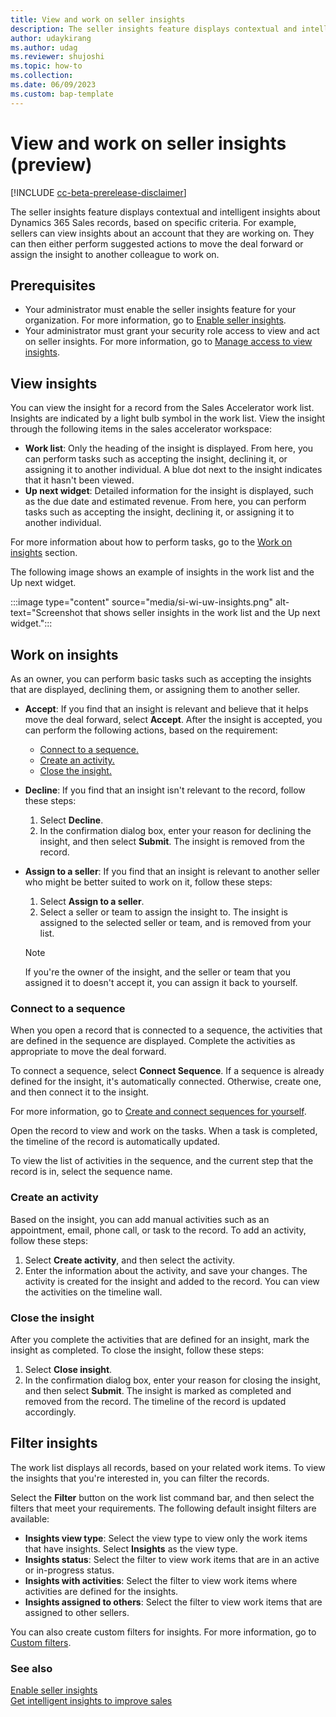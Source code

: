 ```yaml
---
title: View and work on seller insights
description: The seller insights feature displays contextual and intelligent insights about Dynamics 365 Sales records, based on specific criteria.
author: udaykirang
ms.author: udag
ms.reviewer: shujoshi
ms.topic: how-to 
ms.collection: 
ms.date: 06/09/2023
ms.custom: bap-template 
---
```


# View and work on seller insights (preview)

[!INCLUDE [cc-beta-prerelease-disclaimer](../includes/cc-beta-prerelease-disclaimer.md)]

The seller insights feature displays contextual and intelligent insights about Dynamics 365 Sales records, based on specific criteria. For example, sellers can view insights about an account that they are working on. They can then either perform suggested actions to move the deal forward or assign the insight to another colleague to work on.

## Prerequisites

- Your administrator must enable the seller insights feature for your organization. For more information, go to [Enable seller insights](enable-seller-insights.md).
- Your administrator must grant your security role access to view and act on seller insights. For more information, go to [Manage access to view insights](manage-access-view-insights.md).

## View insights

You can view the insight for a record from the Sales Accelerator work list. Insights are indicated by a light bulb symbol in the work list. View the insight through the following items in the sales accelerator workspace:

- **Work list**: Only the heading of the insight is displayed. From here, you can perform tasks such as accepting the insight, declining it, or assigning it to another individual. A blue dot next to the insight indicates that it hasn't been viewed.
- **Up next widget**: Detailed information for the insight is displayed, such as the due date and estimated revenue. From here, you can perform tasks such as accepting the insight, declining it, or assigning it to another individual.

For more information about how to perform tasks, go to the [Work on insights](#work-on-insights) section.

The following image shows an example of insights in the work list and the Up next widget.

:::image type="content" source="media/si-wi-uw-insights.png" alt-text="Screenshot that shows seller insights in the work list and the Up next widget.":::

## Work on insights

As an owner, you can perform basic tasks such as accepting the insights that are displayed, declining them, or assigning them to another seller.

- **Accept**: If you find that an insight is relevant and believe that it helps move the deal forward, select **Accept**. After the insight is accepted, you can perform the following actions, based on the requirement:

    - [Connect to a sequence.](#connect-to-a-sequence)
    - [Create an activity.](#create-an-activity)
    - [Close the insight.](#close-the-insight)

- **Decline**: If you find that an insight isn't relevant to the record, follow these steps:

    1. Select **Decline**.
    1. In the confirmation dialog box, enter your reason for declining the insight, and then select **Submit**. The insight is removed from the record.

- **Assign to a seller**: If you find that an insight is relevant to another seller who might be better suited to work on it, follow these steps:

    1. Select **Assign to a seller**.
    1. Select a seller or team to assign the insight to. The insight is assigned to the selected seller or team, and is removed from your list.

    > [!NOTE]
    > If you're the owner of the insight, and the seller or team that you assigned it to doesn't accept it, you can assign it back to yourself.

### Connect to a sequence

When you open a record that is connected to a sequence, the activities that are defined in the sequence are displayed. Complete the activities as appropriate to move the deal forward.

To connect a sequence, select **Connect Sequence**. If a sequence is already defined for the insight, it's automatically connected. Otherwise, create one, and then connect it to the insight.

For more information, go to [Create and connect sequences for yourself](create-sequence-seller.md).

Open the record to view and work on the tasks. When a task is completed, the timeline of the record is automatically updated.

To view the list of activities in the sequence, and the current step that the record is in, select the sequence name.

### Create an activity

Based on the insight, you can add manual activities such as an appointment, email, phone call, or task to the record. To add an activity, follow these steps:

1. Select **Create activity**, and then select the activity.
1. Enter the information about the activity, and save your changes. The activity is created for the insight and added to the record. You can view the activities on the timeline wall.

### Close the insight

After you complete the activities that are defined for an insight, mark the insight as completed. To close the insight, follow these steps:

1. Select **Close insight**.
1. In the confirmation dialog box, enter your reason for closing the insight, and then select **Submit**. The insight is marked as completed and removed from the record. The timeline of the record is updated accordingly.

## Filter insights

The work list displays all records, based on your related work items. To view the insights that you're interested in, you can filter the records.

Select the **Filter** button on the work list command bar, and then select the filters that meet your requirements. The following default insight filters are available:

- **Insights view type**: Select the view type to view only the work items that have insights. Select **Insights** as the view type.
- **Insights status**: Select the filter to view work items that are in an active or in-progress status. 
- **Insights with activities**: Select the filter to view work items where activities are defined for the insights.
- **Insights assigned to others**: Select the filter to view work items that are assigned to other sellers.

You can also create custom filters for insights. For more information, go to [Custom filters](prioritize-sales-pipeline-through-work-list.md#custom-filters).

### See also

[Enable seller insights](enable-seller-insights.md)  
[Get intelligent insights to improve sales](seller-insights-intro.md)
